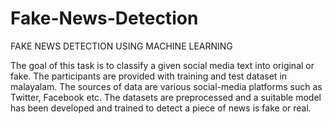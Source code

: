# Fake-News-Detection
FAKE NEWS DETECTION USING MACHINE LEARNING

The goal of this task is to classify a given social media text into original or fake. 
The participants are provided with training and test dataset in malayalam.
The sources of data are various social-media platforms such as Twitter, Facebook etc. 
The datasets are preprocessed and a suitable model has been developed and trained to detect a piece of news is fake or real.

